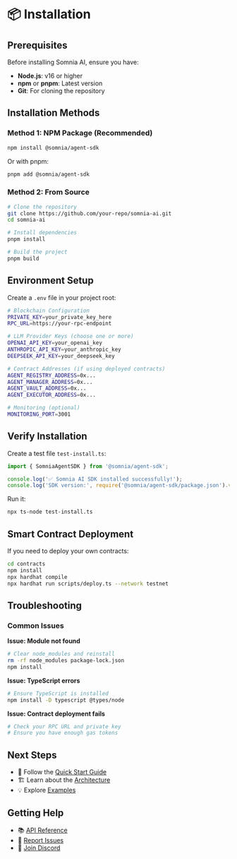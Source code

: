# 📦 Installation

## Prerequisites

Before installing Somnia AI, ensure you have:

- **Node.js**: v16 or higher
- **npm** or **pnpm**: Latest version
- **Git**: For cloning the repository

## Installation Methods

### Method 1: NPM Package (Recommended)

```bash
npm install @somnia/agent-sdk
```

Or with pnpm:

```bash
pnpm add @somnia/agent-sdk
```

### Method 2: From Source

```bash
# Clone the repository
git clone https://github.com/your-repo/somnia-ai.git
cd somnia-ai

# Install dependencies
pnpm install

# Build the project
pnpm build
```

## Environment Setup

Create a `.env` file in your project root:

```bash
# Blockchain Configuration
PRIVATE_KEY=your_private_key_here
RPC_URL=https://your-rpc-endpoint

# LLM Provider Keys (choose one or more)
OPENAI_API_KEY=your_openai_key
ANTHROPIC_API_KEY=your_anthropic_key
DEEPSEEK_API_KEY=your_deepseek_key

# Contract Addresses (if using deployed contracts)
AGENT_REGISTRY_ADDRESS=0x...
AGENT_MANAGER_ADDRESS=0x...
AGENT_VAULT_ADDRESS=0x...
AGENT_EXECUTOR_ADDRESS=0x...

# Monitoring (optional)
MONITORING_PORT=3001
```

## Verify Installation

Create a test file `test-install.ts`:

```typescript
import { SomniaAgentSDK } from '@somnia/agent-sdk';

console.log('✅ Somnia AI SDK installed successfully!');
console.log('SDK version:', require('@somnia/agent-sdk/package.json').version);
```

Run it:

```bash
npx ts-node test-install.ts
```

## Smart Contract Deployment

If you need to deploy your own contracts:

```bash
cd contracts
npm install
npx hardhat compile
npx hardhat run scripts/deploy.ts --network testnet
```

## Troubleshooting

### Common Issues

**Issue: Module not found**
```bash
# Clear node_modules and reinstall
rm -rf node_modules package-lock.json
npm install
```

**Issue: TypeScript errors**
```bash
# Ensure TypeScript is installed
npm install -D typescript @types/node
```

**Issue: Contract deployment fails**
```bash
# Check your RPC URL and private key
# Ensure you have enough gas tokens
```

## Next Steps

- 📖 Follow the [Quick Start Guide](quickstart.md)
- 🏗️ Learn about the [Architecture](architecture.md)
- 💡 Explore [Examples](../examples/README.md)

## Getting Help

- 📚 [API Reference](../API_REFERENCE.md)
- 🐛 [Report Issues](https://github.com/your-repo/somnia-ai/issues)
- 💬 [Join Discord](https://discord.gg/somnia-ai)

